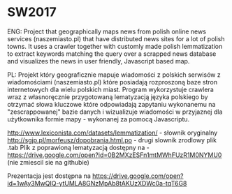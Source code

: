 # SW2017

ENG: Project that geographically maps news from polish online news services (naszemiasto.pl) that have distributed news sites for a lot of polish towns. It uses a crawler together with customly made polish lemmatization to extract keywords matching the query over a scrapped news database and visualizes the news in user friendly, Javascript based map.

PL: Projekt który geograficznie mapuje wiadomości z polskich serwisów z wiadomościami (naszemiasto.pl) które posiadają rozproszoną baze stron internetowych dla wielu polskich miast. Program wykorzystuje crawlera wraz z własnoręcznie przygotowaną lematyzacją języka polskiego by otrzymać słowa kluczowe które odpowiadają zapytaniu wykonanemu na "zescrappowanej" bazie danych i wizualizuje wiadomości w przyjaznej dla użytkownika formie mapy - wykonanej za pomocą Javascriptu.

http://www.lexiconista.com/datasets/lemmatization/ - słownik oryginalny
http://sgjp.pl/morfeusz/dopobrania.html.po - drugi slownik zrodlowy plik .tab
Plik z poprawioną lematyzacją dostępny na - https://drive.google.com/open?id=0B2MXzESFn1mtMWhFUzR1M0NYMU0 (nie zmiescil sie na githubie)

Prezentacja jest dostępna na https://drive.google.com/open?id=1wAy3MwQIQ-ytUMLA8GNzMpAb8tAKUzXDWc0a-tqT6G8

